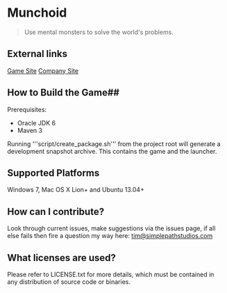 # Munchoid #
> Use mental monsters to solve the world's problems.

## External links ##
[Game Site](http://www.munchoid.com)
[Company Site](http://www.simplepathstudios.com)

## How to Build the Game##
Prerequisites:

* Oracle JDK 6
* Maven 3

Running '''script/create_package.sh''' from the project root  will generate a development snapshot archive. This contains the game and the launcher.

## Supported Platforms ##
Windows 7, Mac OS X Lion+ and Ubuntu 13.04+

## How can I contribute? ##
Look through current issues, make suggestions via the issues page, if all else fails then fire a question my way here: tim@simplepathstudios.com

## What licenses are used? ##
Please refer to LICENSE.txt for more details, which must be contained in any distribution of source code or binaries.